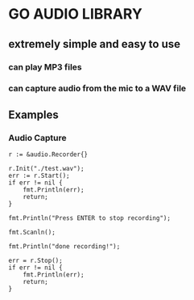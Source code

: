 # GO AUDIO LIBRARY

## extremely simple and easy to use 

### can play MP3 files
### can capture audio from the mic to a WAV file

## Examples

### Audio Capture

``` 
r := &audio.Recorder{}

r.Init("./test.wav");
err := r.Start();
if err != nil {
    fmt.Println(err);
    return;
}

fmt.Println("Press ENTER to stop recording");

fmt.Scanln();

fmt.Println("done recording!");

err = r.Stop();
if err != nil {
    fmt.Println(err);
    return;
}
```
